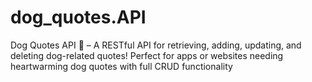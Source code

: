# dog_quotes.API
Dog Quotes API 🐶 – A RESTful API for retrieving, adding, updating, and deleting dog-related quotes! Perfect for apps or websites needing heartwarming dog quotes with full CRUD functionality
